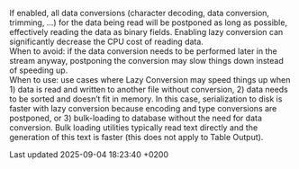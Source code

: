 <div id="header">

</div>

<div id="content">

<div class="paragraph">

If enabled, all data conversions (character decoding, data conversion, trimming, …​) for the data being read will be postponed as long as possible, effectively reading the data as binary fields. Enabling lazy conversion can significantly decrease the CPU cost of reading data.  
When to avoid: if the data conversion needs to be performed later in the stream anyway, postponing the conversion may slow things down instead of speeding up.  
When to use: use cases where Lazy Conversion may speed things up when 1) data is read and written to another file without conversion, 2) data needs to be sorted and doesn’t fit in memory. In this case, serialization to disk is faster with lazy conversion because encoding and type conversions are postponed, or 3) bulk-loading to database without the need for data conversion. Bulk loading utilities typically read text directly and the generation of this text is faster (this does not apply to Table Output).

</div>

</div>

<div id="footer">

<div id="footer-text">

Last updated 2025-09-04 18:23:40 +0200

</div>

</div>
